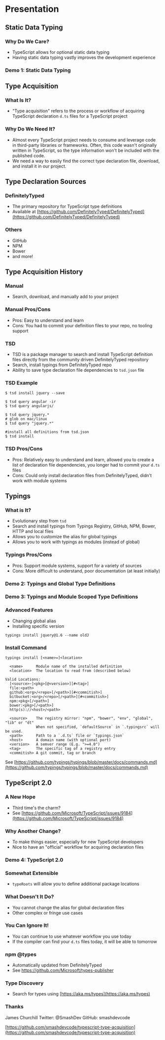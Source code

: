 
# Presentation

## Static Data Typing

### Why Do We Care?

* TypeScript allows for optional static data typing
* Having static data typing vastly improves the development experience

### Demo 1: Static Data Typing

## Type Acquisition

### What Is It?

* "Type acquisition" refers to the process or workflow of acquiring TypeScript declaration `d.ts` files for a TypeScript project

### Why Do We Need It?

* Almost every TypeScript project needs to consume and leverage code in third-party libraries or frameworks. Often, this code wasn't originally written in TypeScript, so the type information won't be included with the published code.
* We need a way to easily find the correct type declaration file, download, and install it in our project.

## Type Declaration Sources

### DefinitelyTyped

* The primary repository for TypeScript type definitions
* Available at [https://github.com/DefinitelyTyped/DefinitelyTyped](https://github.com/DefinitelyTyped/DefinitelyTyped)

### Others

* GitHub
* NPM
* Bower
* and more!

## Type Acquisition History

### Manual

* Search, download, and manually add to your project

### Manual Pros/Cons

* Pros: Easy to understand and learn
* Cons: You had to commit your definition files to your repo, no tooling support

### TSD

* TSD is a package manager to search and install TypeScript definition files directly from the community driven DefinitelyTyped repository
* Search, install typings from DefinitelyTyped repo
* Ability to save type declaration file dependencies to `tsd.json` file

### TSD Example

```
$ tsd install jquery --save

$ tsd query angular -ir
$ tsd query angularjs/

$ tsd query jquery.*
# glob on mac/linux
$ tsd query "jquery.*"

#install all definitions from tsd.json
$ tsd install
```

### TSD Pros/Cons

* Pros: Relatively easy to understand and learn, allowed you to create a list of declaration file dependencies, you longer had to commit your `d.ts` files
* Cons: Could only install declaration files from DefinitelyTyped, didn't work with module systems

## Typings

### What is It?

* Evolutionary step from `tsd`
* Search and install typings from Typings Registry, GitHub, NPM, Bower, HTTP and local files
* Allows you to customize the alias for global typings
* Allows you to work with typings as modules (instead of global)

### Typings Pros/Cons

* Pros: Support module systems, support for a variety of sources
* Cons: More difficult to understand, poor documentation (at least initially)

### Demo 2: Typings and Global Type Definitions

### Demo 3: Typings and Module Scoped Type Definitions

### Advanced Features

* Changing global alias
* Installing specific version

```
typings install jquery@1.6 --name oldJ
```

### Install Command

```
typings install [<name>=]<location>

  <name>      Module name of the installed definition
  <location>  The location to read from (described below)

Valid Locations:
  [<source>~]<pkg>[@<version>][#<tag>]
  file:<path>
  github:<org>/<repo>[/<path>][#<commitish>]
  bitbucket:<org>/<repo>[/<path>][#<commitish>]
  npm:<pkg>[/<path>]
  bower:<pkg>[/<path>]
  http(s)://<host>/<path>

  <source>    The registry mirror: "npm", "bower", "env", "global", "lib" or "dt"
              When not specified, `defaultSource` in `.typingsrc` will be used.
  <path>      Path to a `.d.ts` file or `typings.json`
  <host>      A domain name (with optional port)
  <version>   A semver range (E.g. ">=4.0")
  <tag>       The specific tag of a registry entry
  <commitish> A git commit, tag or branch
```

See [https://github.com/typings/typings/blob/master/docs/commands.md](https://github.com/typings/typings/blob/master/docs/commands.md)

## TypeScript 2.0

### A New Hope

* Third time's the charm?
* See [https://github.com/Microsoft/TypeScript/issues/9184](https://github.com/Microsoft/TypeScript/issues/9184)

### Why Another Change?

* To make things easier, especially for new TypeScript developers
* Nice to have an "official" workflow for acquiring declaration files

### Demo 4: TypeScript 2.0

### Somewhat Extensible

* `typeRoots` will allow you to define additional package locations

### What Doesn't It Do?

* You cannot change the alias for global declaration files
* Other complex or fringe use cases

### You Can Ignore It!

* You can continue to use whatever workflow you use today
* If the compiler can find your `d.ts` files today, it will be able to tomorrow

### npm @types

* Automatically updated from DefinitelyTyped
* See https://github.com/Microsoft/types-publisher

### Type Discovery

* Search for types using [https://aka.ms/types](https://aka.ms/types)

### Thanks

James Churchill
Twitter: @SmashDev
GitHub: smashdevcode

[https://github.com/smashdevcode/typescript-type-acquisition](https://github.com/smashdevcode/typescript-type-acquisition)

